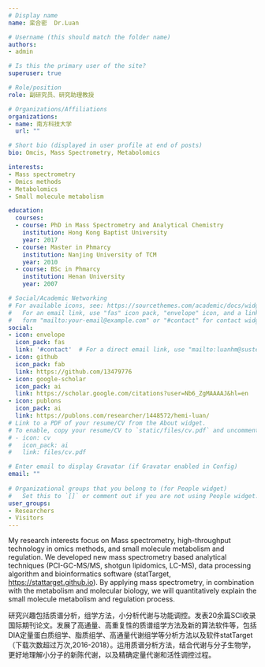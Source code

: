 ```yaml
---
# Display name
name: 栾合密  Dr.Luan

# Username (this should match the folder name)
authors:
- admin

# Is this the primary user of the site?
superuser: true

# Role/position
role: 副研究员、研究助理教授

# Organizations/Affiliations
organizations:
- name: 南方科技大学
  url: ""

# Short bio (displayed in user profile at end of posts)
bio: Omcis, Mass Spectrometry, Metabolomics

interests:
- Mass spectrometry
- Omics methods
- Metabolomics
- Small molecule metabolism

education:
  courses:
  - course: PhD in Mass Spectrometry and Analytical Chemistry
    institution: Hong Kong Baptist University
    year: 2017
  - course: Master in Phmarcy 
    institution: Nanjing University of TCM
    year: 2010
  - course: BSc in Phmarcy
    institution: Henan University
    year: 2007

# Social/Academic Networking
# For available icons, see: https://sourcethemes.com/academic/docs/widgets/#icons
#   For an email link, use "fas" icon pack, "envelope" icon, and a link in the
#   form "mailto:your-email@example.com" or "#contact" for contact widget.
social:
- icon: envelope
  icon_pack: fas
  link: '#contact'  # For a direct email link, use "mailto:luanhm@sustech.edu.cn".
- icon: github
  icon_pack: fab
  link: https://github.com/13479776
- icon: google-scholar
  icon_pack: ai
  link: https://scholar.google.com/citations?user=Nb6_ZgMAAAAJ&hl=en
- icon: publons
  icon_pack: ai
  link: https://publons.com/researcher/1448572/hemi-luan/
# Link to a PDF of your resume/CV from the About widget.
# To enable, copy your resume/CV to `static/files/cv.pdf` and uncomment the lines below.  
# - icon: cv
#   icon_pack: ai
#   link: files/cv.pdf

# Enter email to display Gravatar (if Gravatar enabled in Config)
email: ""
  
# Organizational groups that you belong to (for People widget)
#   Set this to `[]` or comment out if you are not using People widget.  
user_groups:
- Researchers
- Visitors
---
```


My research interests focus on Mass spectrometry, high-throughput technology in omics methods, and small molecule metabolism and regulation. We developed new mass spectrometry based analytical techniques (PCI-GC-MS/MS, shotgun lipidomics, LC-MS), data processing algorithm and bioinformatics software (statTarget, https://stattarget.github.io). By applying mass spectrometry, in combination with the metabolism and molecular biology, we will quantitatively explain the small molecule metabolism and regulation process.

研究兴趣包括质谱分析，组学方法，小分析代谢与功能调控。发表20余篇SCI收录国际期刊论文。发展了高通量、高重复性的质谱组学方法及新的算法软件等，包括DIA定量蛋白质组学、脂质组学、高通量代谢组学等分析方法以及软件statTarget （下载次数超过万次,2016-2018）。运用质谱分析方法，结合代谢与分子生物学，更好地理解小分子的新陈代谢，以及精确定量代谢和活性调控过程。

